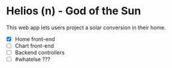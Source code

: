 Helios (n) - God of the Sun
======

This web app lets users project a solar conversion in their home.

- [x] Home front-end
- [ ] Chart front-end
- [ ] Backend controllers
- [ ] #whatelse ???